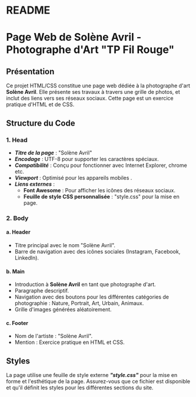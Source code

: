 #  README
# Page Web de Solène Avril - Photographe d'Art "TP Fil Rouge"

## Présentation
Ce projet HTML/CSS constitue une page web dédiée à la photographe d'art **Solène Avril**. Elle présente ses travaux à travers une grille de photos, et inclut des liens vers ses réseaux sociaux. Cette page est un exercice pratique d'HTML et de CSS.

## Structure du Code

### 1. Head
- ***Titre de la page*** : "Solène Avril"
- ***Encodage*** : UTF-8 pour supporter les caractères spéciaux.
- ***Compatibilité*** : Conçu pour fonctionner avec Internet Explorer, chrome etc.
- ***Viewport*** : Optimisé pour les appareils mobiles .
- ***Liens externes*** :
  - **Font Awesome** : Pour afficher les icônes des réseaux sociaux.
  - **Feuille de style CSS personnalisée** : "style.css" pour la mise en page.

### 2. Body

#### a. Header
- Titre principal avec le nom "Solène Avril".
- Barre de navigation avec des icônes sociales (Instagram, Facebook, LinkedIn).

#### b. Main
- Introduction à **Solène Avril** en tant que photographe d'art.
- Paragraphe descriptif.
- Navigation avec des boutons pour les différentes catégories de photographie : Nature, Portrait, Art, Urbain, Animaux.
- Grille d'images générées aléatoirement.

#### c. Footer
- Nom de l'artiste : "Solène Avril".
- Mention : Exercice pratique en HTML et CSS.

## Styles
La page utilise une feuille de style externe ***"style.css"*** pour la mise en forme et l'esthétique de la page. Assurez-vous que ce fichier est disponible et qu'il définit les styles pour les différentes sections du site.
